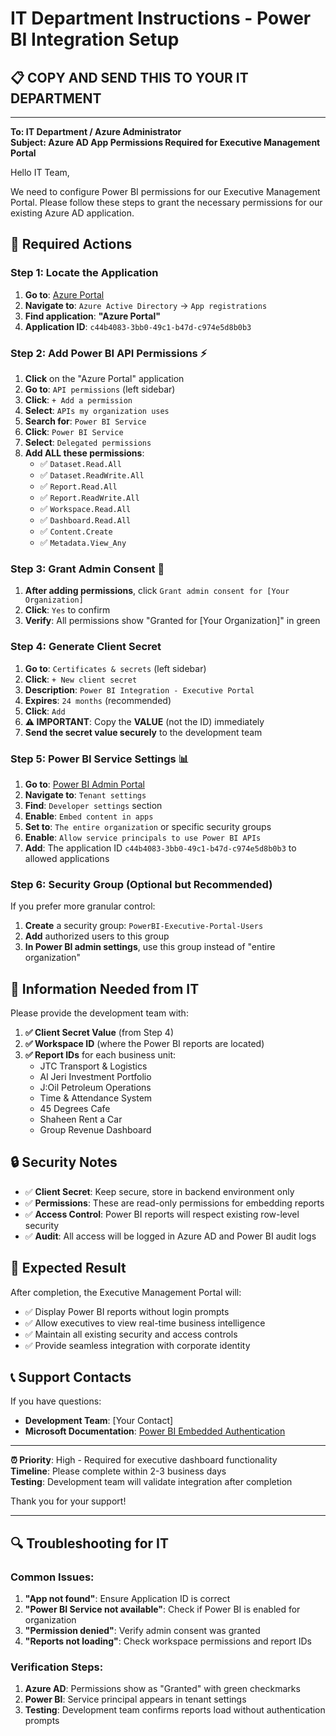 # IT Department Instructions - Power BI Integration Setup

## 📋 **COPY AND SEND THIS TO YOUR IT DEPARTMENT**

---

**To: IT Department / Azure Administrator**  
**Subject: Azure AD App Permissions Required for Executive Management Portal**

Hello IT Team,

We need to configure Power BI permissions for our Executive Management Portal. Please follow these steps to grant the necessary permissions for our existing Azure AD application.

## 🔧 **Required Actions**

### **Step 1: Locate the Application**
1. **Go to**: [Azure Portal](https://portal.azure.com)
2. **Navigate to**: `Azure Active Directory` → `App registrations`
3. **Find application**: **"Azure Portal"** 
4. **Application ID**: `c44b4083-3bb0-49c1-b47d-c974e5d8b0b3`

### **Step 2: Add Power BI API Permissions** ⚡
1. **Click** on the "Azure Portal" application
2. **Go to**: `API permissions` (left sidebar)
3. **Click**: `+ Add a permission`
4. **Select**: `APIs my organization uses`
5. **Search for**: `Power BI Service`
6. **Click**: `Power BI Service`
7. **Select**: `Delegated permissions`
8. **Add ALL these permissions**:
   - ✅ `Dataset.Read.All`
   - ✅ `Dataset.ReadWrite.All`
   - ✅ `Report.Read.All`
   - ✅ `Report.ReadWrite.All`
   - ✅ `Workspace.Read.All`
   - ✅ `Dashboard.Read.All`
   - ✅ `Content.Create`
   - ✅ `Metadata.View_Any`

### **Step 3: Grant Admin Consent** 🔐
1. **After adding permissions**, click `Grant admin consent for [Your Organization]`
2. **Click**: `Yes` to confirm
3. **Verify**: All permissions show "Granted for [Your Organization]" in green

### **Step 4: Generate Client Secret**
1. **Go to**: `Certificates & secrets` (left sidebar)
2. **Click**: `+ New client secret`
3. **Description**: `Power BI Integration - Executive Portal`
4. **Expires**: `24 months` (recommended)
5. **Click**: `Add`
6. **⚠️ IMPORTANT**: Copy the **VALUE** (not the ID) immediately
7. **Send the secret value securely** to the development team

### **Step 5: Power BI Service Settings** 📊
1. **Go to**: [Power BI Admin Portal](https://app.powerbi.com/admin-portal)
2. **Navigate to**: `Tenant settings`
3. **Find**: `Developer settings` section
4. **Enable**: `Embed content in apps`
5. **Set to**: `The entire organization` or specific security groups
6. **Enable**: `Allow service principals to use Power BI APIs`
7. **Add**: The application ID `c44b4083-3bb0-49c1-b47d-c974e5d8b0b3` to allowed applications

### **Step 6: Security Group (Optional but Recommended)**
If you prefer more granular control:
1. **Create** a security group: `PowerBI-Executive-Portal-Users`
2. **Add** authorized users to this group
3. **In Power BI admin settings**, use this group instead of "entire organization"

## 📝 **Information Needed from IT**

Please provide the development team with:

1. **✅ Client Secret Value** (from Step 4)
2. **✅ Workspace ID** (where the Power BI reports are located)
3. **✅ Report IDs** for each business unit:
   - JTC Transport & Logistics
   - Al Jeri Investment Portfolio  
   - J:Oil Petroleum Operations
   - Time & Attendance System
   - 45 Degrees Cafe
   - Shaheen Rent a Car
   - Group Revenue Dashboard

## 🔒 **Security Notes**

- ✅ **Client Secret**: Keep secure, store in backend environment only
- ✅ **Permissions**: These are read-only permissions for embedding reports
- ✅ **Access Control**: Power BI reports will respect existing row-level security
- ✅ **Audit**: All access will be logged in Azure AD and Power BI audit logs

## 🎯 **Expected Result**

After completion, the Executive Management Portal will:
- ✅ Display Power BI reports without login prompts
- ✅ Allow executives to view real-time business intelligence
- ✅ Maintain all existing security and access controls
- ✅ Provide seamless integration with corporate identity

## 📞 **Support Contacts**

If you have questions:
- **Development Team**: [Your Contact]
- **Microsoft Documentation**: [Power BI Embedded Authentication](https://docs.microsoft.com/en-us/power-bi/developer/embedded/embed-tokens)

---

**⏰ Priority**: High - Required for executive dashboard functionality  
**Timeline**: Please complete within 2-3 business days  
**Testing**: Development team will validate integration after completion

Thank you for your support!

---

## 🔍 **Troubleshooting for IT**

### Common Issues:
1. **"App not found"**: Ensure Application ID is correct
2. **"Power BI Service not available"**: Check if Power BI is enabled for organization
3. **"Permission denied"**: Verify admin consent was granted
4. **"Reports not loading"**: Check workspace permissions and report IDs

### Verification Steps:
1. **Azure AD**: Permissions show as "Granted" with green checkmarks
2. **Power BI**: Service principal appears in tenant settings
3. **Testing**: Development team confirms reports load without authentication prompts